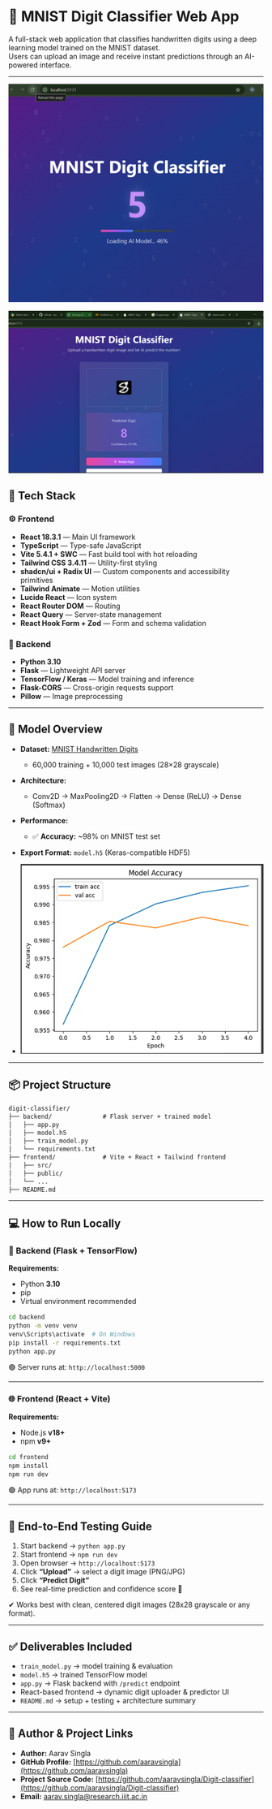 # 🧠 MNIST Digit Classifier Web App

A full-stack web application that classifies handwritten digits using a deep learning model trained on the MNIST dataset.  
Users can upload an image and receive instant predictions through an AI-powered interface.

---
![main1_UI](frontend/public/readme_counter.png)

![main_UI](frontend/public/readme_ui.png)
## 🚀 Tech Stack

### ⚙️ Frontend
- **React 18.3.1** — Main UI framework
- **TypeScript** — Type-safe JavaScript
- **Vite 5.4.1 + SWC** — Fast build tool with hot reloading
- **Tailwind CSS 3.4.11** — Utility-first styling
- **shadcn/ui + Radix UI** — Custom components and accessibility primitives
- **Tailwind Animate** — Motion utilities
- **Lucide React** — Icon system
- **React Router DOM** — Routing
- **React Query** — Server-state management
- **React Hook Form + Zod** — Form and schema validation

### 🔌 Backend
- **Python 3.10**
- **Flask** — Lightweight API server
- **TensorFlow / Keras** — Model training and inference
- **Flask-CORS** — Cross-origin requests support
- **Pillow** — Image preprocessing

---

## 🧠 Model Overview

- **Dataset:** [MNIST Handwritten Digits](http://yann.lecun.com/exdb/mnist/)
  - 60,000 training + 10,000 test images (28×28 grayscale)
- **Architecture:**
  - Conv2D → MaxPooling2D → Flatten → Dense (ReLU) → Dense (Softmax)
- **Performance:**
  - ✅ **Accuracy:** ~98% on MNIST test set
- **Export Format:** `model.h5` (Keras-compatible HDF5)

- ![accuracy Plot](frontend/public/accu_plot.png)

---

## 📦 Project Structure

```
digit-classifier/
├── backend/              # Flask server + trained model
│   ├── app.py
│   ├── model.h5
│   ├── train_model.py
│   └── requirements.txt
├── frontend/             # Vite + React + Tailwind frontend
│   ├── src/
│   ├── public/
│   └── ...
├── README.md
```

---

## 💻 How to Run Locally

### 🔧 Backend (Flask + TensorFlow)

**Requirements:**
- Python **3.10**
- pip
- Virtual environment recommended

```bash
cd backend
python -m venv venv
venv\Scripts\activate  # On Windows
pip install -r requirements.txt
python app.py
```

🟢 Server runs at: `http://localhost:5000`

---

### 🌐 Frontend (React + Vite)

**Requirements:**
- Node.js **v18+**
- npm **v9+**

```bash
cd frontend
npm install
npm run dev
```

🟢 App runs at: `http://localhost:5173`

---

## 🧪 End-to-End Testing Guide

1. Start backend → `python app.py`
2. Start frontend → `npm run dev`
3. Open browser → `http://localhost:5173`
4. Click **“Upload”** → select a digit image (PNG/JPG)
5. Click **“Predict Digit”**
6. See real-time prediction and confidence score 🎯

✔ Works best with clean, centered digit images (28x28 grayscale or any format).

---

## ✅ Deliverables Included

- `train_model.py` → model training & evaluation
- `model.h5` → trained TensorFlow model
- `app.py` → Flask backend with `/predict` endpoint
- React-based frontend → dynamic digit uploader & predictor UI
- `README.md` → setup + testing + architecture summary

---

## 👤 Author & Project Links

- **Author:** Aarav Singla  
- **GitHub Profile:** [https://github.com/aaravsingla](https://github.com/aaravsingla)  
- **Project Source Code:** [https://github.com/aaravsingla/Digit-classifier](https://github.com/aaravsingla/Digit-classifier)  
- **Email:** aarav.singla@research.iiit.ac.in
